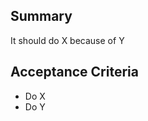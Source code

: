 <!-- Title must start with (##) where ## is the story point value -->

## Summary

It should do X because of Y

<!-- Summarize the purpose of the story -->

## Acceptance Criteria

<!-- Required steps to consider this story complete -->

- Do X
- Do Y

<!-- Add "docs" label -->
<!-- Add to "Story Board" in Projects -->
